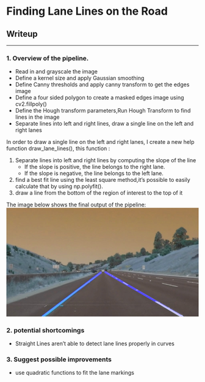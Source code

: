# **Finding Lane Lines on the Road**

## Writeup

---

[//]: # (Image References)

[image1]: ./test_images_output/whiteCarLaneSwitch.jpg


### 1. Overview of the pipeline.

* Read in and grayscale the image
* Define a kernel size and apply Gaussian smoothing
* Define Canny thresholds and apply canny transform to get the edges image
* Define a four sided polygon to create a masked edges image using cv2.fillpoly()
* Define the Hough transform parameters,Run Hough Transform to find lines in the image
* Separate lines into left and right lines, draw a single line on the left and right lanes

In order to draw a single line on the left and right lanes, I create a new help function draw_lane_lines(), this function :
1. Separate lines into left and right lines by computing the slope of the line
    * If the slope is positive, the line belongs to the right lane.
    * If the slope is negative, the line belongs to the left lane.
2. find a best fit line using the least square method,it’s possible to easily calculate that by using np.polyfit().
3. draw a line from the bottom of the region of interest to the top of it

The image below shows the final output of the pipeline:
![alt text][image1]


### 2. potential shortcomings


* Straight Lines aren’t able to detect lane lines properly in curves


### 3. Suggest possible improvements

* use quadratic functions to fit the lane markings

